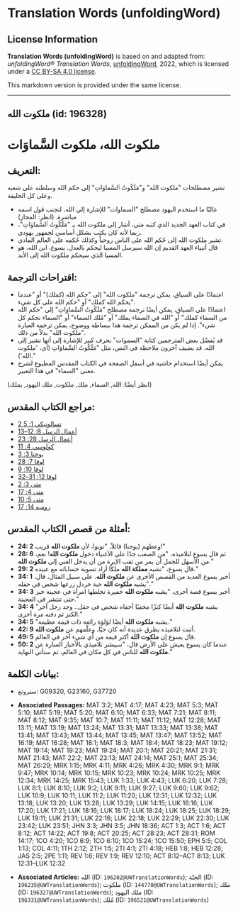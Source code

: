 # Translation Words (unfoldingWord)

## License Information

**Translation Words (unfoldingWord)** is based on and adapted from: _unfoldingWord® Translation Words_, [unfoldingWord](https://unfoldingword.org/utw), 2022, which is licensed under a [CC BY-SA 4.0 license](https://creativecommons.org/licenses/by-sa/4.0/legalcode.en).

This markdown version is provided under the same license.



--------------------------------

## ملكوت الله (id: 196328)

ملكوت الله، ملكوت السَّماوَات
=============================

التعريف:
--------

تشير مصطلحات "ملكوت الله" و"مَلَكُوتُ ٱلسَّماوَاتِ" إلى حكم الله وسلطته على شعبه وعلى كل الخليقة.

* غالبًا ما استخدم اليهود مصطلح "السماوات" للإشارة إلى الله، لتجنب قول اسمه مباشرة. (انظر: المجاز)
* في كتاب العهد الجديد الذي كتبه متى، أشار إلى ملكوت الله بـ "مَلَكُوتُ ٱلسَّماوَاتِ"، ربما لأنه كان يكتب بشكل أساسي لجمهور يهودي.
* تشير ملكوت الله إلى حُكم الله على الناس روحياً وكذلك حُكمه على العالم المادي.
* قال أنبياء العهد القديم إن الله سيرسل المسيا ليحكم بالعدل. يسوع، ابن الله، هو المسيا الذي سيحكم ملكوت الله إلى الأبد.

اقتراحات الترجمة:
-----------------

* اعتمادًا على السياق، يمكن ترجمة "ملكوت الله" إلى "حكم الله (كملك)" أو "عندما يحكم الله كملك" أو "حكم الله على كل شيء".
* اعتمادًا على السياق، يمكن أيضًا ترجمة مصطلح "مَلَكُوتُ ٱلسَّماوَاتِ" إلى "حكم الله من السماء كملك" أو "الله في السماء يملك" أو "مُلك السماء" أو "السماء تحكم كل شيء". إذا لم يكن من الممكن ترجمة هذا ببساطة ووضوح، يمكن ترجمة العبارة "ملكوت الله" بدلاً من ذلك.
* قد يُفضّل بعض المترجمين كتابة "السموات" بحرف كبير للإشارة إلى أنها تشير إلى الله. قد يضيف آخرون ملاحظة في النص، مثل "مَلَكُوتُ ٱلسَّماوَاتِ (أي، 'ملكوت الله')."
* يمكن أيضًا استخدام حاشية في أسفل الصفحة في الكتاب المقدس المطبوع لشرح معنى "السماء" في هذا التعبير.

(انظر أيضًا: الله, السماء, ملك, ملكوت, ملك اليهود, يملك)

مراجع الكتاب المقدس:
--------------------

* [2 تسالونيكي 1: 5](https://ref.ly/2Thess1:5)
* [أعمال الرسل 8: 12–13](https://ref.ly/Acts8:12-Acts8:13)
* [أعمال الرسل 28: 23](https://ref.ly/Acts28:23)
* [كولوسي 4: 11](https://ref.ly/Col4:11)
* [يوحنا 3: 3](https://ref.ly/John3:3)
* [لوقا 7: 28](https://ref.ly/Luke7:28)
* [لوقا 10: 9](https://ref.ly/Luke10:9)
* [لوقا 12: 31–32](https://ref.ly/Luke12:31-Luke12:32)
* [متى 3: 2](https://ref.ly/Matt3:2)
* [متى 4: 17](https://ref.ly/Matt4:17)
* [متى 5: 10](https://ref.ly/Matt5:10)
* [رومية 14: 17](https://ref.ly/Rom14:17)

أمثلة من قصص الكتاب المقدس:
---------------------------

* **24: 2** وعظهم (يوحنا) قائلاً، "توبوا، لأن **ملكوت الله** قريب!"
* **28: 6** ثم قال يسوع لتلاميذه، "من الصعب جدًا على الأغنياء دخول **ملكوت الله**! نعم، من الأسهل للجمل أن يمر من ثقب الإبرة من أن يدخل الغني إلى **ملكوت الله**."
* **29: 2** قال يسوع، "تشبه **مملكة الله** ملكًا أراد تسوية حساباته مع عبيده."
* **34: 1** أخبر يسوع العديد من القصص الأخرى عن **ملكوت الله**. على سبيل المثال، قال، "يشبه **ملكوت الله** حبة خردل زرعها شخص في حقله."
* **34: 3** أخبر يسوع قصة أخرى، "يشبه **ملكوت الله** خميرة تخلطها امرأة في عجينة خبز حتى تنتشر في العجينة."
* **34: 4** "يشبه **ملكوت الله** أيضًا كنزًا مخفيًا أخفاه شخص في حقل.. وجد رجل آخر الكنز ثم دفنه مرة أخرى."
* **34: 5** "يشبه **ملكوت الله** أيضًا لؤلؤة رائعة ذات قيمة عظيمة."
* **42: 9** أثبت لتلاميذه بطرق عديدة أنه كان حيًا، وعلّمهم عن **ملكوت الله**.
* **49: 5** قال يسوع إن **ملكوت الله** أكثر قيمة من أي شيء آخر في العالم.
* **50: 2** عندما كان يسوع يعيش على الأرض قال، "سيبشر تلاميذي بالأخبار السارة عن **ملكوت الله** للناس في كل مكان في العالم، ثم ستأتي النهاية."

بيانات الكلمة:
--------------

* سترونغ: G09320, G23160, G37720

* **Associated Passages:** MAT 3:2; MAT 4:17; MAT 4:23; MAT 5:3; MAT 5:10; MAT 5:19; MAT 5:20; MAT 6:10; MAT 6:33; MAT 7:21; MAT 8:11; MAT 8:12; MAT 9:35; MAT 10:7; MAT 11:11; MAT 11:12; MAT 12:28; MAT 13:11; MAT 13:19; MAT 13:24; MAT 13:31; MAT 13:33; MAT 13:38; MAT 13:41; MAT 13:43; MAT 13:44; MAT 13:45; MAT 13:47; MAT 13:52; MAT 16:19; MAT 16:28; MAT 18:1; MAT 18:3; MAT 18:4; MAT 18:23; MAT 19:12; MAT 19:14; MAT 19:23; MAT 19:24; MAT 20:1; MAT 20:21; MAT 21:31; MAT 21:43; MAT 22:2; MAT 23:13; MAT 24:14; MAT 25:1; MAT 25:34; MAT 26:29; MRK 1:15; MRK 4:11; MRK 4:26; MRK 4:30; MRK 9:1; MRK 9:47; MRK 10:14; MRK 10:15; MRK 10:23; MRK 10:24; MRK 10:25; MRK 12:34; MRK 14:25; MRK 15:43; LUK 1:33; LUK 4:43; LUK 6:20; LUK 7:28; LUK 8:1; LUK 8:10; LUK 9:2; LUK 9:11; LUK 9:27; LUK 9:60; LUK 9:62; LUK 10:9; LUK 10:11; LUK 11:2; LUK 11:20; LUK 12:31; LUK 12:32; LUK 13:18; LUK 13:20; LUK 13:28; LUK 13:29; LUK 14:15; LUK 16:16; LUK 17:20; LUK 17:21; LUK 18:16; LUK 18:17; LUK 18:24; LUK 18:25; LUK 18:29; LUK 19:11; LUK 21:31; LUK 22:16; LUK 22:18; LUK 22:29; LUK 22:30; LUK 23:42; LUK 23:51; JHN 3:3; JHN 3:5; JHN 18:36; ACT 1:3; ACT 1:6; ACT 8:12; ACT 14:22; ACT 19:8; ACT 20:25; ACT 28:23; ACT 28:31; ROM 14:17; 1CO 4:20; 1CO 6:9; 1CO 6:10; 1CO 15:24; 1CO 15:50; EPH 5:5; COL 1:13; COL 4:11; 1TH 2:12; 2TH 1:5; 2TI 4:1; 2TI 4:18; HEB 1:8; HEB 12:28; JAS 2:5; 2PE 1:11; REV 1:6; REV 1:9; REV 12:10; ACT 8:12–ACT 8:13; LUK 12:31–LUK 12:32
* **Associated Articles:** الله (ID: `196202@UWTranslationWords`); الجنّة (ID: `196235@UWTranslationWords`); ملكوت (ID: `144770@UWTranslationWords`); ملك (ID: `196327@UWTranslationWords`); ملك اليهود (ID: `196331@UWTranslationWords`); مُلك (ID: `196521@UWTranslationWords`)

